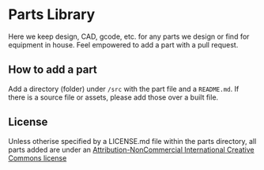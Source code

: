 # Parts Library

Here we keep design, CAD, gcode, etc. for any parts we design or find for equipment in house. Feel empowered to add a part with a pull request. 

## How to add a part

Add a directory (folder) under `/src` with the part file and a `README.md`. If there is a source file or assets, please add those over a built file. 

## License

Unless otherise specified by a LICENSE.md file within the parts directory, all parts added are under an [Attribution-NonCommercial International Creative Commons license](https://creativecommons.org/licenses/by-nc/4.0/)
